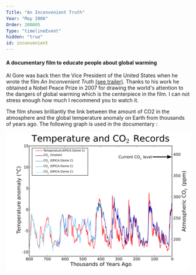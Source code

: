 ```yaml
---
Title: "An Inconvenient Truth"
Year: "May 2006"
Order: 200605
Type: "timelineEvent"
hidden: "true"
id: inconvenient
---
```


#### A documentary film to educate people about global warming

Al Gore was back then the Vice President of the United States when he wrote the film _An Inconvenient Truth_ [(see trailer)](https://www.youtube.com/watch?v=Bu6SE5TYrCM&ab_channel=MovieclipsClassicTrailers). Thanks to his work he obtained a Nobel Peace Prize in 2007 for drawing the world's attention to the dangers of global warming which is the centerpiece in the film. I can not stress enough how much I recommend you to watch it.

The film shows brilliantly the link between the amount of CO2 in the atmosphere and the global temperature anomaly on Earth from thousands of years ago. The following graph is used in the documentary :

![](/img/ecology/timelines/main/temperature-co2-records.png)